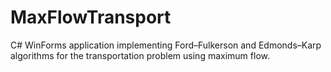 # MaxFlowTransport
C# WinForms application implementing Ford–Fulkerson and Edmonds–Karp algorithms for the transportation problem using maximum flow.
